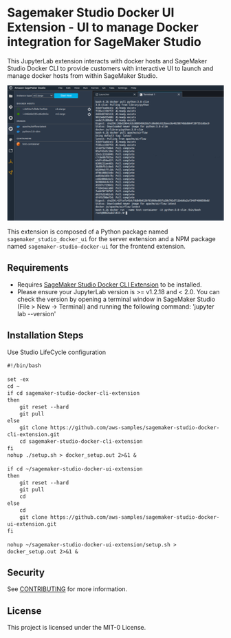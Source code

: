 # Sagemaker Studio Docker UI Extension - UI to manage Docker integration for SageMaker Studio

This JupyterLab extension interacts with docker hosts and SageMaker Studio Docker CLI to provide customers with interactive UI to launch and manage docker hosts from within SageMaker Studio.

![image](https://github.com/aws-samples/sagemaker-studio-docker-ui-extension/raw/main/SageMaker-Studio-Docker-UI.png)

This extension is composed of a Python package named `sagemaker_studio_docker_ui`
for the server extension and a NPM package named `sagemaker-studio-docker-ui`
for the frontend extension.

## Requirements
* Requires [SageMaker Studio Docker CLI Extension](https://github.com/aws-samples/sagemaker-studio-docker-cli-extension) to be installed.
* Please ensure your JupyterLab version is >= v1.2.18 and < 2.0. You can check the version by opening a terminal window in SageMaker Studio (File > New -> Terminal) and running the following command: 'jupyter lab --version'

## Installation Steps

Use Studio LifeCycle configuration
```
#!/bin/bash

set -ex
cd ~
if cd sagemaker-studio-docker-cli-extension
then
    git reset --hard
    git pull
else
    git clone https://github.com/aws-samples/sagemaker-studio-docker-cli-extension.git
    cd sagemaker-studio-docker-cli-extension
fi
nohup ./setup.sh > docker_setup.out 2>&1 &

if cd ~/sagemaker-studio-docker-ui-extension
then
    git reset --hard
    git pull
    cd
else
    cd
    git clone https://github.com/aws-samples/sagemaker-studio-docker-ui-extension.git
fi

nohup ~/sagemaker-studio-docker-ui-extension/setup.sh > docker_setup.out 2>&1 &
```

## Security

See [CONTRIBUTING](CONTRIBUTING.md#security-issue-notifications) for more information.

## License

This project is licensed under the MIT-0 License.
